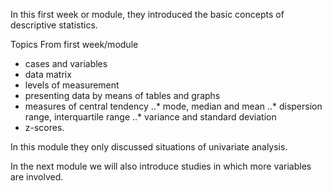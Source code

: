In this first week or module, they introduced the basic concepts of descriptive statistics.

Topics From first week/module
* cases and variables
* data matrix
* levels of measurement
* presenting data by means of tables and graphs
* measures of central tendency
..* mode, median and mean
..* dispersion range, interquartile range
..* variance and standard deviation
* z-scores. 

In this module they only discussed situations of univariate analysis.

In the next module we will also introduce studies in which more variables are involved.

